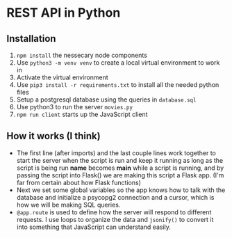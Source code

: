 # REST API in Python

## Installation

1. `npm install` the nessecary node components
2. Use `python3 -m venv venv` to create a local virtual environment to work in
3. Activate the virtual environment
4. Use `pip3 install -r requirements.txt` to install all the needed python files
5. Setup a postgresql database using the queries in `database.sql`
6. Use python3 to run the server `movies.py`
7. `npm run client` starts up the JavaScript client

## How it works (I think)

- The first line (after imports) and the last couple lines work together to start the server when the script is run and keep it running as long as the script is being run __name__ becomes __main__ while a script is running, and by passing the script into Flask() we are making this script a Flask app. (I'm far from certain about how Flask functions)
- Next we set some global variables so the app knows how to talk with the database and initialize a psycopg2 connection and a cursor, which is how we will be making SQL queries.
- `@app.route` is used to define how the server will respond to different requests. I use loops to organize the data and `jsonify()` to convert it into something that JavaScript can understand easily.